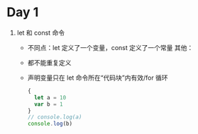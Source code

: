 # Day 1

1. let 和 const 命令

   - 不同点：let 定义了一个变量，const 定义了一个常量
     其他：
   - 都不能重复定义

   - 声明变量只在 let 命令所在“代码块”内有效/for 循环

     ```js
     {
       let a = 10
       var b = 1
     }
     // console.log(a)
     console.log(b)
     ```

